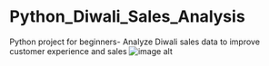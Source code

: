 # Python_Diwali_Sales_Analysis
Python project for beginners- Analyze Diwali sales data to improve customer experience and sales
![image alt](https://github.com/madhuritili/Python-Diwali-Sales-Analysis/blob/11e503124c605a6e7cd430882563a8af2a1247aa/download.png)
